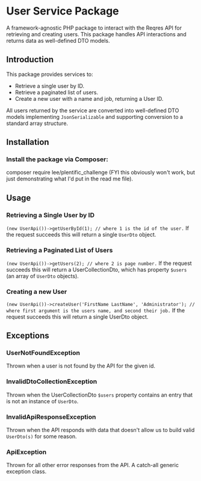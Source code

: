 # User Service Package

A framework-agnostic PHP package to interact with the Reqres API for retrieving and creating users. This package handles API interactions and returns data as well-defined DTO models.

## Introduction

This package provides services to:
- Retrieve a single user by ID.
- Retrieve a paginated list of users.
- Create a new user with a name and job, returning a User ID.

All users returned by the service are converted into well-defined DTO models implementing `JsonSerializable` and supporting conversion to a standard array structure.

## Installation

### Install the package via Composer:

composer require lee/plentific_challenge  (FYI this obviously won't work, but just demonstrating what I'd put in the read me file).

## Usage

### Retrieving a Single User by ID
`(new UserApi())->getUserById(1); // where 1 is the id of the user.`
If the request succeeds this will return a single `UserDto` object.


### Retrieving a Paginated List of Users
`(new UserApi())->getUsers(2); // where 2 is page number.`
If the request succeeds this will return a UserCollectionDto, which has property `$users` (an array of `UserDto` objects).

### Creating a new User
`(new UserApi())->createUser('FirstName LastName', 'Administrator'); // where first argument is the users name, and second their job.`
If the request succeeds this will return a single UserDto object.

## Exceptions

### UserNotFoundException
Thrown when a user is not found by the API for the given id.

### InvalidDtoCollectionException
Thrown when the UserCollectionDto `$users` property contains an entry that is not an instance of `UserDto`.

### InvalidApiResponseException
Thrown when the API responds with data that doesn't allow us to build valid `UserDto(s)` for some reason.

### ApiException
Thrown for all other error responses from the API. A catch-all generic exception class.
